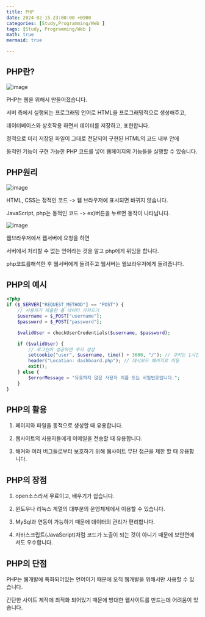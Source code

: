 ```yaml
---
title: PHP
date: 2024-02-15 23:00:00 +0900
categories: [Study,Programming/Web ]
tags: [Study, Programming/Web ]
math: true
mermaid: true

---
```


## **PHP란?**

![image](https://github.com/ararp1006/Algorithm/assets/130068083/efcbb2ac-73d3-46f2-90c9-3a00fbc3e079)


PHP는 웹을 위해서 만들어졌습니다. 

서버 측에서 실행되는 프로그래밍 언어로 HTML을 프로그래밍적으로 생성해주고, 
 
데이터베이스와 상호작용 하면서 데이터를 저장하고, 표현합니다.
 
정적으로 미리 저장된 파일이 그대로 전달되어 구현된 HTML의 코드 내부 안에 

동적인 기능이 구현 가능한 PHP 코드를 넣어 웹페이지의 기능들을 실행할 수 있습니다. 

## **PHP원리**

![image](https://github.com/ararp1006/Algorithm/assets/130068083/08f49162-5baf-4b76-9ebb-8bcc0f0d3362)

HTML, CSS는 정적인 코드
-> 웹 브라우저에 표시되면 바뀌지 않습니다.

JavaScript, php는 동적인 코드 -> ex)버튼을 누르면 동작이 나타납니다.

![image](https://github.com/ararp1006/Algorithm/assets/130068083/56707f91-80fb-43a2-a19e-13de951fd843)


웹브라우저에서  웹서버에 요청을 하면 

서버에서 처리할 수 없는 언어라는 것을 알고 php에게 위임을 합니다.

php코드를해석한 후 웹서버에게 돌려주고 웹서버는 웹브라우저에게 돌려줍니다.

## **PHP의 예시**

```php
<?php
if ($_SERVER["REQUEST_METHOD"] == "POST") {
    // 사용자가 제출한 폼 데이터 가져오기
    $username = $_POST["username"];
    $password = $_POST["password"];

    $validUser = checkUserCredentials($username, $password);

    if ($validUser) {
        // 로그인이 성공하면 쿠키 생성
        setcookie("user", $username, time() + 3600, "/"); // 쿠키는 1시간 동안 유효
        header("Location: dashboard.php"); // 대시보드 페이지로 이동
        exit();
    } else {
        $errorMessage = "유효하지 않은 사용자 이름 또는 비밀번호입니다.";
    }
}


```



## **PHP의 활용**

1. 페이지와 파일을 동적으로 생성할 때 유용합니다.

2. 웹사이트의 사용자들에게 이메일을 전송할 때 유용합니다.

3. 해커와 여러 버그들로부터 보호하기 위해 웹사이트 무단 접근을 제한 할 때 유용합니다.


 

## **PHP의 장점**

1. open소스라서 무료이고, 배우기가 쉽습니다.

2. 윈도우나 리눅스 계열의 대부분의 운영체제에서 이용할 수 있습니다.

3. MySql과 연동이 가능하기 때문에 데이터의 관리가 편리합니다.

4. 자바스크립트(JavaScript)처럼 코드가 노출이 되는 것이 아니기 때문에 보안면에서도 우수합니다.



## **PHP의 단점**

PHP는 웹개발에 특화되어있는 언어이기 때문에 오직 웹개발을 위해서만 사용할 수 있습니다.

간단한 사이트 제작에 최적화 되어있기 때문에 방대한 웹사이트를 만드는데 어려움이 있습니다.


